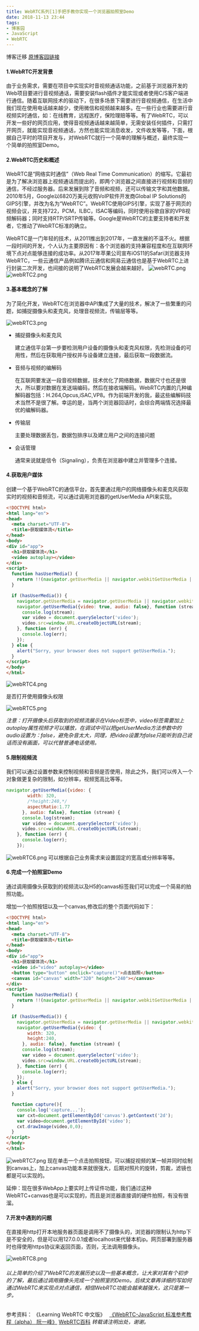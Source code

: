 ```yaml
---
title: WebRTC系列[1]手把手教你实现一个浏览器拍照室Demo
date: 2018-11-13 23:44
tags:
- 博客园
- JavaScript
- WebRTC
---
```


博客迁移 [原博客园链接](https://www.cnblogs.com/peerless1029/p/9955640.html)

#### 1.WebRTC开发背景
由于业务需求，需要在项目中实现实时音视频通话功能，之前基于浏览器开发的Web项目要进行音视频通话，需要安装flash插件才能实现或者使用C/S客户端进行通信。随着互联网技术的驱动下，在很多场景下需要进行音视频通信，在生活中我们现在使用电话越来越少，使用微信和视频越来越多。在一些行业也需要进行音视频实时通信，如：在线教育，远程医疗，保险理赔等等。有了WebRTC，可以开发一些好的网页应用，<!--more-->使得音视频通话越来越简单，无需安装任何插件，只需打开网页，就能实现音视频通话，方然也能实现消息收发，文件收发等等，下面，根据自己平时的项目开发与，对WebRTC就行一个简单的理解与概述，最终实现一个简单的拍照室Demo。

#### 2.WebRTC历史和概述
WebRTC是“网络实时通信”（Web Real Time Communication）的缩写。它最初是为了解决浏览器上视频通话而提出的，即两个浏览器之间直接进行视频和音频的通信，不经过服务器。后来发展到除了音频和视频，还可以传输文字和其他数据。2010年5月，Google以6820万美元收购VoIP软件开发商Global IP Solutions的GIPS引擎，并改为名为“WebRTC”。WebRTC使用GIPS引擎，实现了基于网页的视频会议，并支持722，PCM，ILBC，ISAC等编码，同时使用谷歌自家的VP8视频解码器；同时支持RTP/SRTP传输等。Google是WebRTC的主要支持者和开发者，它推动了WebRTC标准的确立。

WebRTC是一门年轻的技术，从2011推出到2017年，一直发展的不温不火。根据一段时间的开发，个人认为主要原因有：各个浏览器的支持兼容程度和在互联网环境下点对点能够连接的成功率。从2017年苹果公司宣布iOS11的Safari浏览器支持WebRTC，一些云通信产品例如腾讯云通信和网易云通信也是基于WebRTC上进行封装二次开发，也间接的说明了WebRTC发展会越来越好。
![webRTC.png](https://i.loli.net/2019/10/20/ZhkzxleM2JjbduO.png)
![webRTC2.png](https://i.loli.net/2019/10/20/esLPuF9Of4j7nRB.png)
#### 3.基本概念的了解
为了简化开发，WebRTC在浏览器中API集成了大量的技术，解决了一些繁重的问题，如捕捉摄像头和麦克风，处理音视频流，传输层等等。

![webRTC3.png](https://i.loli.net/2019/10/20/HXkPIy5VrnJUTqQ.png)
- 捕捉摄像头和麦克风

    建立通信平台第一步要检测用户设备的摄像头和麦克风权限，先检测设备的可用性，然后在获取用户授权并与设备建立连接，最后获取一段数据流。

- 音频与视频的编解码

    在互联网要发送一段音视频数据，技术优化了网络数据，数据尺寸也还是很大，所以要对数据在发送端编码，然后在接收端解码。WebRTC内置的几种编解码器包括：H.264,Opcus,iSAC,VP8。作为前端开发的我，最这些编解码技术当然不是很了解。幸运的是，当两个浏览器回话时，会综合两端情况选择最优的编解码器。

- 传输层

    主要处理数据丢包，数据包排序以及建立用户之间的连接问题

- 会话管理

    通常来说就是信令（Signaling），负责在浏览器中建立并管理多个连接。

#### 4.获取用户媒体
创建一个基于WebRTC的通信平台，首先要通过用户的网络摄像头和麦克风获取实时的视频和音频流，可以通过调用浏览器的getUserMedia API来实现。
~~~html
<!DOCTYPE html>
<html lang="en">
<head>
  <meta charset="UTF-8">
  <title>获取媒体流</title>
</head>
<body>
<div id="app">
  <h1>获取媒体流</h1>
  <video autoplay></video>
</div>
<script>
  function hasUserMedia() {
    return !!(navigator.getUserMedia || navigator.webkitGetUserMedia || navigator.mozGetUserMedia || navigator.msGetUserMedia);
  }

  if (hasUserMedia()) {
    navigator.getUserMedia = navigator.getUserMedia || navigator.webkitGetUserMedia || navigator.mozGetUserMedia || navigator.msGetUserMedia;
    navigator.getUserMedia({video: true, audio: false}, function (stream) {
      console.log(stream);
      var video = document.querySelector('video');
      video.src=window.URL.createObjectURL(stream);
    }, function (err) {
      console.log(err);
    });
  } else {
    alert("Sorry, your browser does not support getUserMedia.");
  }
</script>
</body>
</html>
~~~
![webRTC4.png](https://i.loli.net/2019/10/20/yfltDkYZ81xg3uH.png)

是否打开使用摄像头权限

![webRTC5.png](https://i.loli.net/2019/10/20/VEmhG5YNkbFU3IH.png)

_注意：打开摄像头后获取到的视频流展示在Video标签中，video标签需要加上autoplay属性视频才可以播放，在调试中可以把getUserMedia方法参数中的audio设置为：false，避免杂音太大，同理，把video设置为false只能听到自己说话而没有画面，可以代替普通电话使用。_
#### 5.限制视频流
我们可以通过设置参数来控制视频和音频是否使用，除此之外，我们可以传入一个对象做更复杂的限制，如分辨率，视频宽高比等等。

~~~javascript
navigator.getUserMedia({video: {
        width: 320,
        /*height:240,*/
        aspectRatio:1.77
      }, audio: false}, function (stream) {
      console.log(stream);
      var video = document.querySelector('video');
      video.src=window.URL.createObjectURL(stream);
    }, function (err) {
      console.log(err);
    });
~~~
![webRTC6.png](https://i.loli.net/2019/10/20/OwFIAEMzVqG7dsr.png)
可以根据自己业务需求来设置固定的宽高或分辨率等等。
#### 6.完成一个拍照室Demo
通过调用摄像头获取到的视频流以及H5的canvas标签我们可以完成一个简易的拍照功能。

增加一个拍照按钮以及一个canvas,修改后的整个页面代码如下：
~~~html
<!DOCTYPE html>
<html lang="en">
<head>
  <meta charset="UTF-8">
  <title>获取媒体流</title>
</head>
<body>
<div id="app">
  <h1>获取媒体流</h1>
  <video id="video" autoplay></video>
  <button type="button" onclick="capture()">点击拍照</button>
  <canvas id="canvas" width="320" height="240"></canvas>
</div>
<script>
  function hasUserMedia() {
    return !!(navigator.getUserMedia || navigator.webkitGetUserMedia || navigator.mozGetUserMedia || navigator.msGetUserMedia);
  }

  if (hasUserMedia()) {
    navigator.getUserMedia = navigator.getUserMedia || navigator.webkitGetUserMedia || navigator.mozGetUserMedia || navigator.msGetUserMedia;
    navigator.getUserMedia({video: {
        width: 320,
        height:240,
      }, audio: false}, function (stream) {
      console.log(stream);
      var video = document.querySelector('video');
      video.src=window.URL.createObjectURL(stream);
    }, function (err) {
      console.log(err);
    });
  } else {
    alert("Sorry, your browser does not support getUserMedia.");
  }

  function capture(){
    console.log('capture...');
    var cxt=document.getElementById('canvas').getContext('2d');
    var video=document.getElementById('video');
    cxt.drawImage(video,0,0);
  }
</script>
</body>
</html>
~~~
![webRTC7.png](https://i.loli.net/2019/10/20/uYdzGLW3DRhXVBZ.png)
现在单击一个点击拍照按钮，可以捕捉视频的某一帧并同时绘制到canvas上，加上canvas功能本来就很强大，后期对照片的旋转，剪裁，滤镜也都是可以实现的。

延伸：现在很多WebApp上要实时上传证件功能，我们通过这种WebRTC+canvas也是可以实现的，而且是浏览器直接调的硬件拍照，有没有很溜。
#### 7.开发中遇到的问题
在直接用http打开本地服务器页面是调用不了摄像头的，浏览器的限制认为http下是不安全的，但是可以用127.0.0.1或者localhost来代替本机ip。网页部署到服务器时也得使用https协议来返回页面，否则，无法调用摄像头。

![webRTC8.png](https://i.loli.net/2019/10/20/oB8LYHOfFqebG5m.png)

###### 以上简单的介绍了WebRTC的发展历史以及一些基本概念，让大家对其有个初步的了解，最后通过调用摄像头完成一个拍照室的Demo。后续文章再详细的写如何通过WebRTC来实现点对点通信，相信WebRTC功能会越来越强大，这只是第一步。
参考资料：
《Learning WebRTC 中文版》　
[《WebRTC-JavaScript 标准参考教程（alpha） 阮一峰》](http://javascript.ruanyifeng.com/htmlapi/webrtc.html#toc3)
[WebRTC百科](https://baike.baidu.com/item/WebRTC/5522744?fr=aladdin)
_转载请注明出处，谢谢。_
